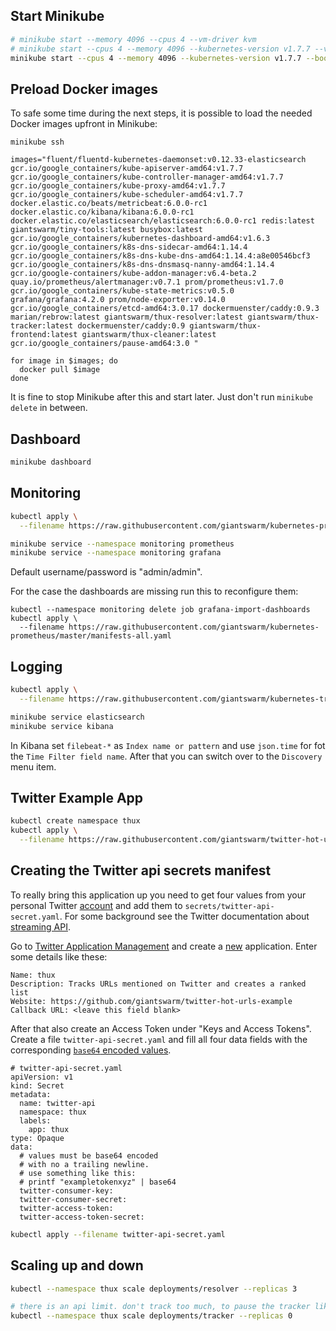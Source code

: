 
## Start Minikube

```bash
# minikube start --memory 4096 --cpus 4 --vm-driver kvm
# minikube start --cpus 4 --memory 4096 --kubernetes-version v1.7.7 --vm-driver kvm --bootstrapper kubeadm
minikube start --cpus 4 --memory 4096 --kubernetes-version v1.7.7 --bootstrapper kubeadm
```

## Preload Docker images

To safe some time during the next steps, it is possible to load the needed Docker images upfront in Minikube:
```
minikube ssh
```
```
images="fluent/fluentd-kubernetes-daemonset:v0.12.33-elasticsearch gcr.io/google_containers/kube-apiserver-amd64:v1.7.7 gcr.io/google_containers/kube-controller-manager-amd64:v1.7.7 gcr.io/google_containers/kube-proxy-amd64:v1.7.7 gcr.io/google_containers/kube-scheduler-amd64:v1.7.7 docker.elastic.co/beats/metricbeat:6.0.0-rc1 docker.elastic.co/kibana/kibana:6.0.0-rc1 docker.elastic.co/elasticsearch/elasticsearch:6.0.0-rc1 redis:latest giantswarm/tiny-tools:latest busybox:latest gcr.io/google_containers/kubernetes-dashboard-amd64:v1.6.3 gcr.io/google_containers/k8s-dns-sidecar-amd64:1.14.4 gcr.io/google_containers/k8s-dns-kube-dns-amd64:1.14.4:a8e00546bcf3 gcr.io/google_containers/k8s-dns-dnsmasq-nanny-amd64:1.14.4 gcr.io/google-containers/kube-addon-manager:v6.4-beta.2 quay.io/prometheus/alertmanager:v0.7.1 prom/prometheus:v1.7.0 gcr.io/google_containers/kube-state-metrics:v0.5.0 grafana/grafana:4.2.0 prom/node-exporter:v0.14.0 gcr.io/google_containers/etcd-amd64:3.0.17 dockermuenster/caddy:0.9.3 marian/rebrow:latest giantswarm/thux-resolver:latest giantswarm/thux-tracker:latest dockermuenster/caddy:0.9 giantswarm/thux-frontend:latest giantswarm/thux-cleaner:latest gcr.io/google_containers/pause-amd64:3.0 "

for image in $images; do
  docker pull $image
done
```
It is fine to stop Minikube after this and start later. Just don't run `minikube delete` in between.


<!-- ## Prepare Minikube for Elastic Stack

```bash
minikube ssh

sudo sh -c "sed -i 's/^ExecStart=\/usr\/bin\/docker daemon.*$/& --log-opt labels=io.kubernetes.container.hash,io.kubernetes.container.name,io.kubernetes.pod.name,io.kubernetes.pod.namespace,io.kubernetes.pod.uid/' /lib/systemd/system/docker.service"

sudo systemctl daemon-reload
sudo systemctl restart docker.service
``` -->


## Dashboard

```bash
minikube dashboard
```


## Monitoring

```bash
kubectl apply \
  --filename https://raw.githubusercontent.com/giantswarm/kubernetes-prometheus/master/manifests-all.yaml
```
```bash
minikube service --namespace monitoring prometheus
minikube service --namespace monitoring grafana
```

Default username/password is "admin/admin".

For the case the dashboards are missing run this to reconfigure them:
```
kubectl --namespace monitoring delete job grafana-import-dashboards
kubectl apply \
  --filename https://raw.githubusercontent.com/giantswarm/kubernetes-prometheus/master/manifests-all.yaml
```

## Logging

```bash
kubectl apply \
  --filename https://raw.githubusercontent.com/giantswarm/kubernetes-training/master/hands-on/logging-manifests-all.yaml
```
```bash
minikube service elasticsearch
minikube service kibana
```

In Kibana set `filebeat-*` as `Index name or pattern` and use `json.time` for fot the `Time Filter field name`.
After that you can switch over to the `Discovery` menu item.

## Twitter Example App

```bash
kubectl create namespace thux
kubectl apply \
  --filename https://raw.githubusercontent.com/giantswarm/twitter-hot-urls-example/master/manifests-all.yaml
```

## Creating the Twitter api secrets manifest

To really bring this application up you need to get four values from your personal Twitter [account](https://twitter.com/signup) and add them to `secrets/twitter-api-secret.yaml`. For some background see the Twitter documentation about [streaming API](https://dev.twitter.com/streaming/overview/connecting).

Go to [Twitter Application Management](https://apps.twitter.com/) and create a [new](https://apps.twitter.com/app/new) application. Enter some details like these:

    Name: thux
    Description: Tracks URLs mentioned on Twitter and creates a ranked list
    Website: https://github.com/giantswarm/twitter-hot-urls-example
    Callback URL: <leave this field blank>

After that also create an Access Token under "Keys and Access Tokens". Create a file `twitter-api-secret.yaml` and fill all four data fields with the corresponding [`base64` encoded values]((http://kubernetes.io/docs/user-guide/secrets/#creating-a-secret-manually)).

```
# twitter-api-secret.yaml
apiVersion: v1
kind: Secret
metadata:
  name: twitter-api
  namespace: thux
  labels:
    app: thux
type: Opaque
data:
  # values must be base64 encoded
  # with no a trailing newline.
  # use something like this:
  # printf "exampletokenxyz" | base64
  twitter-consumer-key:
  twitter-consumer-secret:
  twitter-access-token:
  twitter-access-token-secret:
```

```bash
kubectl apply --filename twitter-api-secret.yaml
```

## Scaling up and down

```bash
kubectl --namespace thux scale deployments/resolver --replicas 3

# there is an api limit. don't track too much, to pause the tracker like this:
kubectl --namespace thux scale deployments/tracker --replicas 0
```
